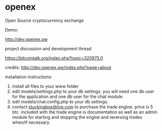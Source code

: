 openex
======

Open Source cryptocurrency exchange

Demo:

http://dev.openex.pw

project discussion and development thread

https://bitcointalk.org/index.php?topic=320975.0

credits: http://dev.openex.pw/index.php?page=about


installation instructions: 

1. install all files to your www folder
2. edit models/settings.php to your db settings. you will need one db user for the application and one db user for the chat module.
3. edit models/chat.config.php to your db settings.
4. contact stuckinabox@live.com to purchase the trade engine. price is 5 btc. included with the trade engine is documentation as well as an admin module for starting and stopping the engine and reversing trades when/if necessary.
